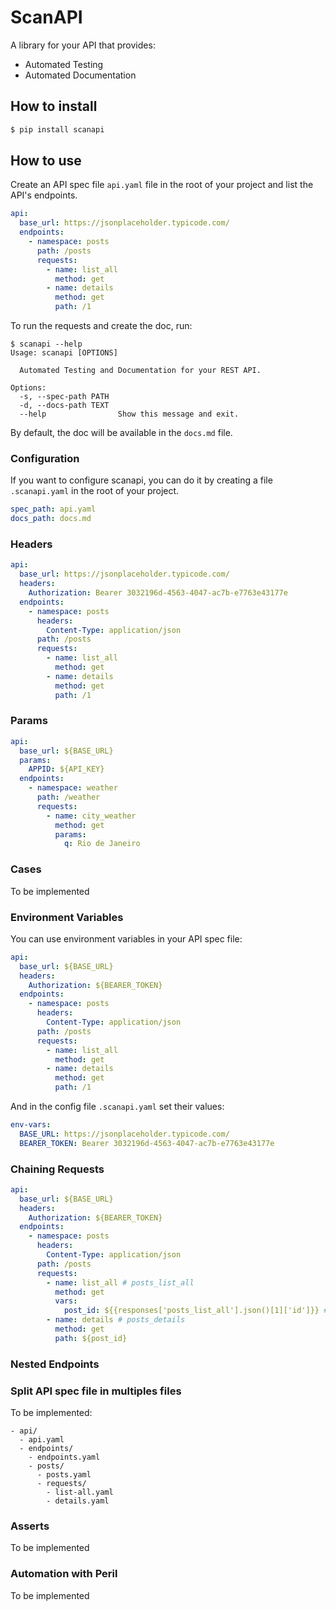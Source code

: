 # ScanAPI

A library for your API that provides:

- Automated Testing
- Automated Documentation

## How to install

```bash
$ pip install scanapi
```

## How to use

Create an API spec file `api.yaml` file in the root of your project and list the API's endpoints.

```yaml
api:
  base_url: https://jsonplaceholder.typicode.com/
  endpoints:
    - namespace: posts
      path: /posts
      requests:
        - name: list_all
          method: get
        - name: details
          method: get
          path: /1
```

To run the requests and create the doc, run:

```
$ scanapi --help
Usage: scanapi [OPTIONS]

  Automated Testing and Documentation for your REST API.

Options:
  -s, --spec-path PATH
  -d, --docs-path TEXT
  --help                Show this message and exit.
```

By default, the doc will be available in the `docs.md` file.

### Configuration

If you want to configure scanapi, you can do it by creating a file `.scanapi.yaml` in the root of your project.

```yaml
spec_path: api.yaml
docs_path: docs.md
```

### Headers

```yaml
api:
  base_url: https://jsonplaceholder.typicode.com/
  headers:
    Authorization: Bearer 3032196d-4563-4047-ac7b-e7763e43177e
  endpoints:
    - namespace: posts
      headers:
        Content-Type: application/json
      path: /posts
      requests:
        - name: list_all
          method: get
        - name: details
          method: get
          path: /1
```

### Params

``` yaml
api:
  base_url: ${BASE_URL}
  params:
    APPID: ${API_KEY}
  endpoints:
    - namespace: weather
      path: /weather
      requests:
        - name: city_weather
          method: get
          params:
            q: Rio de Janeiro
```

### Cases

To be implemented

### Environment Variables

You can use environment variables in your API spec file:

```yaml
api:
  base_url: ${BASE_URL}
  headers:
    Authorization: ${BEARER_TOKEN}
  endpoints:
    - namespace: posts
      headers:
        Content-Type: application/json
      path: /posts
      requests:
        - name: list_all
          method: get
        - name: details
          method: get
          path: /1
```

And in the config file `.scanapi.yaml` set their values:

```yaml
env-vars:
  BASE_URL: https://jsonplaceholder.typicode.com/
  BEARER_TOKEN: Bearer 3032196d-4563-4047-ac7b-e7763e43177e
```

### Chaining Requests

```yaml
api:
  base_url: ${BASE_URL}
  headers:
    Authorization: ${BEARER_TOKEN}
  endpoints:
    - namespace: posts
      headers:
        Content-Type: application/json
      path: /posts
      requests:
        - name: list_all # posts_list_all
          method: get
          vars:
            post_id: ${{responses['posts_list_all'].json()[1]['id']}} # should return id 2
        - name: details # posts_details
          method: get
          path: ${post_id}
```

### Nested Endpoints

### Split API spec file in multiples files

To be implemented:

```
- api/
  - api.yaml
  - endpoints/
    - endpoints.yaml
    - posts/
      - posts.yaml
      - requests/
        - list-all.yaml
        - details.yaml
```

### Asserts

To be implemented


### Automation with Peril

To be implemented
